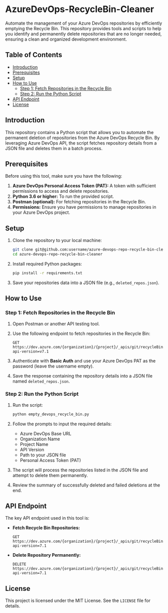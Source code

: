 # AzureDevOps-RecycleBin-Cleaner

Automate the management of your Azure DevOps repositories by efficiently emptying the Recycle Bin. This repository provides tools and scripts to help you identify and permanently delete repositories that are no longer needed, ensuring a clean and organized development environment.

## Table of Contents

- [Introduction](#introduction)
- [Prerequisites](#prerequisites)
- [Setup](#setup)
- [How to Use](#how-to-use)
  - [Step 1: Fetch Repositories in the Recycle Bin](#step-1-fetch-repositories-in-the-recycle-bin)
  - [Step 2: Run the Python Script](#step-2-run-the-python-script)
- [API Endpoint](#api-endpoint)
- [License](#license)

## Introduction

This repository contains a Python script that allows you to automate the permanent deletion of repositories from the Azure DevOps Recycle Bin. By leveraging Azure DevOps API, the script fetches repository details from a JSON file and deletes them in a batch process.

## Prerequisites

Before using this tool, make sure you have the following:

1. **Azure DevOps Personal Access Token (PAT):** A token with sufficient permissions to access and delete repositories.
2. **Python 3.6 or higher:** To run the provided script.
3. **Postman (optional):** For fetching repositories in the Recycle Bin.
4. **Permissions:** Ensure you have permissions to manage repositories in your Azure DevOps project.

## Setup

1. Clone the repository to your local machine:

   ```bash
   git clone git@github.com:username/azure-devops-repo-recycle-bin-cleaner.git
   cd azure-devops-repo-recycle-bin-cleaner
   ```

2. Install required Python packages:

   ```bash
   pip install -r requirements.txt
   ```

3. Save your repositories data into a JSON file (e.g., `deleted_repos.json`).

## How to Use

### Step 1: Fetch Repositories in the Recycle Bin

1. Open Postman or another API testing tool.
2. Use the following endpoint to fetch repositories in the Recycle Bin:

   ```
   GET https://dev.azure.com/{organization}/{project}/_apis/git/recycleBin/repositories?api-version=v7.1
   ```

3. Authenticate with **Basic Auth** and use your Azure DevOps PAT as the password (leave the username empty).
4. Save the response containing the repository details into a JSON file named `deleted_repos.json`.

### Step 2: Run the Python Script

1. Run the script:

   ```bash
   python empty_devops_recycle_bin.py
   ```

2. Follow the prompts to input the required details:
   - Azure DevOps Base URL
   - Organization Name
   - Project Name
   - API Version
   - Path to your JSON file
   - Personal Access Token (PAT)

3. The script will process the repositories listed in the JSON file and attempt to delete them permanently.

4. Review the summary of successfully deleted and failed deletions at the end.

## API Endpoint

The key API endpoint used in this tool is:

- **Fetch Recycle Bin Repositories:**

  ```
  GET https://dev.azure.com/{organization}/{project}/_apis/git/recycleBin/repositories?api-version=7.1
  ```

- **Delete Repository Permanently:**

  ```
  DELETE https://dev.azure.com/{organization}/{project}/_apis/git/recycleBin/repositories/{repositoryId}?api-version=7.1
  ```

## License

This project is licensed under the MIT License. See the `LICENSE` file for details.
